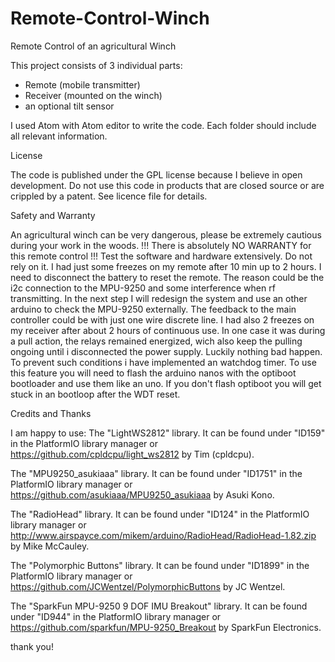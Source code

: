 # Remote-Control-Winch
Remote Control of an agricultural Winch


This project consists of 3 individual parts:

+ Remote (mobile transmitter)
+ Receiver (mounted on the winch)
+ an optional tilt sensor

I used Atom with Atom editor to write the code. Each folder should include all relevant information.



License

The code is published under the GPL license because I believe in open development. Do not use this code in products that are closed source or are crippled by a patent. See licence file for details.



Safety and Warranty

An agricultural winch can be very dangerous, please be extremely cautious during your work in the woods.
!!! There is absolutely NO WARRANTY for this remote control !!! Test the software and hardware extensively. Do not rely on it.
I had just some freezes on my remote after 10 min up to 2 hours. I need to disconnect the battery to reset the remote. The reason could be the i2c connection to the MPU-9250 and some interference when rf transmitting. In the next step I will redesign the system and use an other arduino to check the MPU-9250 externally. The feedback to the main controller could be with just one wire discrete line.
I had also 2 freezes on my receiver after about 2 hours of continuous use. In one case it was during a pull action, the relays remained energized, wich also keep the pulling ongoing until i disconnected the power supply. Luckily nothing bad happen.
To prevent such conditions i have implemented an watchdog timer. To use this feature you will need to flash the arduino nanos with the optiboot bootloader and use them like an uno. If you don't flash optiboot you will get stuck in an bootloop after the WDT reset.


Credits and Thanks 

I am happy to use:
The "LightWS2812" library. It can be found under "ID159" in the PlatformIO library manager or https://github.com/cpldcpu/light_ws2812 by Tim (cpldcpu).

The "MPU9250_asukiaaa" library. It can be found under "ID1751" in the PlatformIO library manager or https://github.com/asukiaaa/MPU9250_asukiaaa by Asuki Kono.

The "RadioHead" library. It can be found under "ID124" in the PlatformIO library manager or http://www.airspayce.com/mikem/arduino/RadioHead/RadioHead-1.82.zip by Mike McCauley.

The "Polymorphic Buttons" library. It can be found under "ID1899" in the PlatformIO library manager or https://github.com/JCWentzel/PolymorphicButtons by JC Wentzel.

The "SparkFun MPU-9250 9 DOF IMU Breakout" library. It can be found under "ID944" in the PlatformIO library manager or https://github.com/sparkfun/MPU-9250_Breakout by SparkFun Electronics.

thank you!

